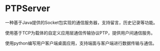 # PTPServer
一种基于Java提供的Socket包实现的通信服务器，支持留言，历史记录等功能。

使用基于TCP为载体的自定义应用层通信传输协议PTP，提供用户间通信服务。

使用python编写用户客户端桌面应用，支持端面与客户端进行数据传输与通信。
